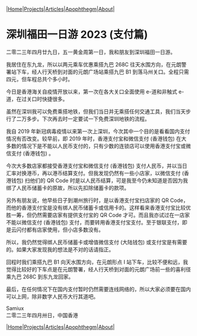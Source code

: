 |[Home](/README.md)|[Projects](/projects.md)|[Articles](/articles.md)|[Apophthegm](/apophthegm.md)|[About](/about.md)|

# 深圳福田一日游 2023 (支付篇)

二零二三年四月廿九日，五一黄金周第一日，我和朋友到深圳福田一日游。

我居住在东九龙，所以以两元乘车优惠乘搭九巴 268C 往天水围方向，在元朗警署站下车，经人行天桥到对面的元朗广场站乘搭九巴 B1 到落马州关口。全程只需四元，但车程总共个多小时。

今日是香港海关自疫情开放以来，第一次在各大关口全面使用 e-道和非触式 e-道，在过关口时快捷很多。

虽然在深圳我可以免费乘搭地铁，但我们当日并无乘搭任何交通工具，我们当天步行了二万多步。下次再去时一定要试一下免费深圳地铁的流程。

我自 2019 年新冠病毒疫情以来第一次上深圳，今次其中一个目的是看看国内支付情况有否改变。较早前，即 2019 年时，香港支付宝和微信支付 (香港钱包) 在大多数的情况下是不能以人民币支付的，只有少数的连锁店可以使用香港支付宝或微信支付 (香港钱包) 。

今次大多数店家都接受香港支付宝和微信支付 (香港钱包) 支付人民币，并以当日汇率对换港币，再以港币结算支付。但我发现仍然有一些小店家，以微信支付 (香港钱包) 扫他们的 QR Code 时是以人民币结算，可是我至今仍未知道是否因为我绑了人民币储蓄卡的原故，所以先扣除储蓄卡的款项。

另外有朋友说，他早些日子到潮州旅行时，是以香港支付宝扫店家的 QR Code，而他的香港支付宝是没有绑人民币储蓄卡或信用卡的。这样看来香港支付宝比较优胜一筹，但仍然需要店家有提供支付宝的 QR Code 才可。而且我亦试过在一店家不能以微信支付 (香港钱包) 支付，而要转用香港支付宝支付。至于银联支付，即是云闪付都有店家使用，但小店多数没有。

所以，我仍然觉得绑人民币储蓄卡或增值微信支付 (大陆钱包) 或支付宝是有需要的。如果大家发现我的想法是不对的话请指正。

回程时我们乘搭九巴 B1 向天水围方向，在元朗形点 I 站下车，比较不便和远，我觉得比较好的下车点是在元朗警署，经人行天桥到对面的元朗广场前一些的喜利径乘九巴 268C 到东九龙回家。

最后，在任何情况下在国内支付暂时仍然需要连线网络的，所以大家必须要在国内可以上网，除非数字人民币大行其道吧。

Samiux    
二零二三年四月卅日，中国香港    

|[Home](/README.md)|[Projects](/projects.md)|[Articles](/articles.md)|[Apophthegm](/apophthegm.md)|[About](/about.md)|
